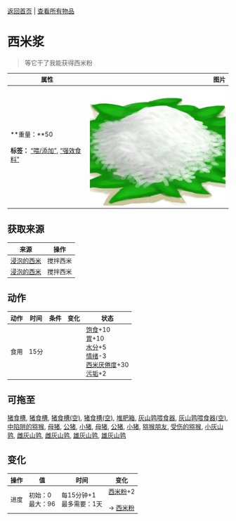 [返回首页](index.md)   |  [查看所有物品](object.md)
# 西米浆  
> 等它干了我能获得西米粉  
  
  属性  |   图片   
 ----  |  ----:   
 **重量：**50<br><br>**标签：**	[“喂/添加”](tag_Feed.md), [“强效食料”](tag_FeedRich.md)  |  ![](Sprite/SagoPulp.png)   
  
## 获取来源  
来源  |  操作  
----  |  ----  
[浸泡的西米](LQ_SoakedSago.md)  |  搅拌西米  
[浸泡的西米](LQ_SoakedSago.md)  |  搅拌西米  
## 动作  
动作  |  时间  |  条件  |  变化  |  状态  
----  |  ----  |  ----  |  ----  |  ----  
食用  |  15分  |    |    |  [饱食](Satiation.md)+10<br>[胃](Stomach.md)+10<br>[水分](Hydration.md)+5<br>[情绪](Morale.md)-3<br>[西米<nobr>厌倦度</nobr>](SaturationSago.md)+30<br>[污垢](Filth.md)+2  
## 可拖至  
[猪食槽](BoarFeeder.md), [猪食槽](BoarFeeder.md), [猪食槽(空)](BoarFeederEmpty.md), [猪食槽(空)](BoarFeederEmpty.md), [堆肥箱](CompostBin.md), [灰山鹑喂食器](PartridgeFeeder.md), [灰山鹑喂食器(空)](PartridgeFeederEmpty.md), [中陷阱的猕猴](CageTrapMacaque.md), [母猪](BoarEnclosureFemale.md), [公猪](BoarEnclosureMale.md), [小猪](BoarEnclosurePiglet.md), [母猪](BoarTiedFemale.md), [公猪](BoarTiedMale.md), [小猪](BoarTiedPiglet.md), [猕猴朋友](MacaqueFriend.md), [受伤的猕猴](MacaqueWounded.md), [小灰山鹑](PartridgeChick.md), [雌灰山鹑](PartridgeFemaleEnclosure.md), [雌灰山鹑](PartridgeFemaleLive.md), [雄灰山鹑](PartridgeMaleEnclosure.md), [雄灰山鹑](PartridgeMaleLive.md)  
## 变化  
操作  |  值  |  时间  |  变化  
----  |  ----  |  ----  |  ----  
进度  |  初始：0<br>最大：96  |  每15分钟+1<br>最多需要：1天  |  [西米粉](SagoFlour.md)+2 <br><br>→ [西米粉](SagoFlour.md)  
